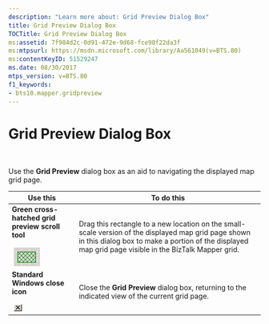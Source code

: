 ```yaml
---
description: "Learn more about: Grid Preview Dialog Box"
title: Grid Preview Dialog Box
TOCTitle: Grid Preview Dialog Box
ms:assetid: 7f984d2c-0d91-472e-9d68-fce98f22da3f
ms:mtpsurl: https://msdn.microsoft.com/library/Aa561049(v=BTS.80)
ms:contentKeyID: 51529247
ms.date: 08/30/2017
mtps_version: v=BTS.80
f1_keywords:
- bts10.mapper.gridpreview
---
```


# Grid Preview Dialog Box

 

Use the **Grid Preview** dialog box as an aid to navigating the displayed map grid page.

<table>
<thead>
<tr class="header">
<th>Use this</th>
<th>To do this</th>
</tr>
</thead>
<tbody>
<tr class="odd">
<td><strong>Green cross-hatched grid preview scroll tool</strong><br />
<br />
 <img src="images/Aa561049.5957caf4-0bf0-4ff7-a9a8-8bef1386a7b0(BTS.80).jpeg" /></td>
<td>Drag this rectangle to a new location on the small-scale version of the displayed map grid page shown in this dialog box to make a portion of the displayed map grid page visible in the BizTalk Mapper grid.</td>
</tr>
<tr class="even">
<td><strong>Standard Windows close icon</strong><br />
<br />
 <img src="images/Aa561049.656aa309-8aff-48b5-94a6-294bdea02b67(BTS.80).jpeg" /></td>
<td>Close the <strong>Grid Preview</strong> dialog box, returning to the indicated view of the current grid page.</td>
</tr>
</tbody>
</table>

